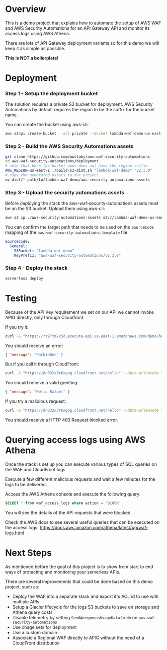 # Overview

This is a demo project that explains how to automate the setup of AWS WAF and AWS Security Automations for an API Gateway API and monitor its access logs using AWS Athena.

There are lots of API Gateway deployment variants so for this demo we will keep it as simple as possible.

**This is NOT a boilerplate!**

# Deployment

### Step 1 - Setup the deployment bucket

The solution requires a private S3 bucket for deployment. AWS Security Automations by default requires the region to be the suffix for the bucket name.

You can create the bucket using aws-cli:

```bash
aws s3api create-bucket --acl private --bucket lambda-waf-demo-us-east-1
```

### Step 2 - Build the AWS Security Automations assets

```bash
git clone https://github.com/awslabs/aws-waf-security-automations
cd aws-waf-security-automations/deployment
# note that here the bucket name does not have the region suffix
AWS_REGION=us-east-1 ./build-s3-dist.sh "lambda-waf-demo" "v2.3.0"
# copy the generated assets to our project
mv dist/* path/to/lambda-waf-demo/aws-security-automations-assets
```

### Step 3 - Upload the security automations assets

Before deploying the stack the aws-waf-security-automations assets must be on the S3 bucket. Upload them using aws-cli:

```bash
aws s3 cp ./aws-security-automations-assets s3://lambda-waf-demo-us-east-1/aws-waf-security-automations/v2.3.0 --recursive --acl bucket-owner-full-control
```

You can confirm the target path that needs to be used on the `SourceCode` mapping of the `aws-waf-security-automations.template` file:

```yml
SourceCode:
  General:
    S3Bucket: "lambda-waf-demo"
    KeyPrefix: "aws-waf-security-automations/v2.3.0"
```

### Step 4 - Deploy the stack

```bash
serverless deploy
```

# Testing

Because of the API Key requirement we set on our API we cannot invoke APIG directly, only through Cloudfront.

If you try it:

```bash
curl -G "https://rt97tm7x5d.execute-api.us-east-1.amazonaws.com/demo/hello" --data-urlencode "name=Rafael"
```

You should receive an error:

```json
{ "message": "Forbidden" }
```

But if you call it through CloudFront:

```bash
curl -G "https://dn032x3r6xgog.cloudfront.net/hello" --data-urlencode "name=Rafael"
```

You should receive a valid greeting:

```json
{ "message": "Hello Rafael" }
```

If you try a malicious request:

```bash
curl -G "https://dn032x3r6xgog.cloudfront.net/hello" --data-urlencode "name=<script>alert(1)</script>"
```

You should receive a HTTP 403 Request blocked error.

# Querying access logs using AWS Athena

Once the stack is set up you can execute various types of SQL queries on the WAF and CloudFront logs.

Execute a few different malicious requests and wait a few minutes for the logs to be delivered.

Access the AWS Athena console and execute the following query:

```sql
SELECT * from waf_access_logs where action = 'BLOCK'
```

You will see the details of the API requests that were blocked.

Check the AWS docs to see several useful queries that can be executed on the access logs: https://docs.aws.amazon.com/athena/latest/ug/waf-logs.html

# Next Steps

As mentioned before the goal of this project is to show from start to end ways of protecting and monitoring your serverless APIs.

There are several improvements that could be done based on this demo project, such as:

- Deploy the WAF into a separate stack and export it's ACL id to use with multiple APIs
- Setup a Glacier lifecycle for the logs S3 buckets to save on storage and Athena query costs
- Disable telemetry by setting `SendAnonymousUsageData` to `No` on `aws-waf-security-automations`
- Use chage sets for deployment
- Use a custom domain
- Associate a Regional WAF directly to APIG without the need of a CloudFront distribution
